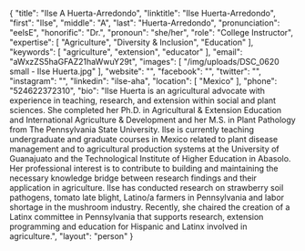 {
  "title": "Ilse A Huerta-Arredondo",
  "linktitle": "Ilse Huerta-Arredondo",
  "first": "Ilse",
  "middle": "A",
  "last": "Huerta-Arredondo",
  "pronunciation": "eelsE",
  "honorific": "Dr.",
  "pronoun": "she/her",
  "role": "College Instructor",
  "expertise": [
    "Agriculture",
    "Diversity & Inclusion",
    "Education"
  ],
  "keywords": [
    "agriculture",
    "extension",
    "educator"
  ],
  "email": "aWxzZS5haGFAZ21haWwuY29t",
  "images": [
    "/img/uploads/DSC_0620 small - Ilse Huerta.jpg"
  ],
  "website": "",
  "facebook": "",
  "twitter": "",
  "instagram": "",
  "linkedin": "ilse-aha",
  "location": [
    "Mexico"
  ],
  "phone": "524622372310",
  "bio": "Ilse Huerta is an agricultural advocate with experience in teaching, research, and extension within social and plant sciences. She completed her Ph.D. in Agricultural & Extension Education and International Agriculture & Development and her M.S. in Plant Pathology from The Pennsylvania State University. Ilse is currently teaching undergraduate and graduate courses in Mexico related to plant disease management and to agricultural production systems at the University of Guanajuato and the Technological Institute of Higher Education in Abasolo. Her professional interest is to contribute to building and maintaining the necessary knowledge bridge between research findings and their application in agriculture. Ilse has conducted research on strawberry soil pathogens, tomato late blight, Latino/a farmers in Pennsylvania and labor shortage in the mushroom industry. Recently, she chaired the creation of a Latinx committee in Pennsylvania that supports research, extension programming and education for Hispanic and Latinx involved in agriculture.",
  "layout": "person"
}
